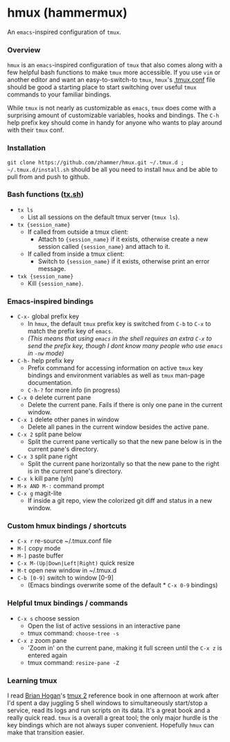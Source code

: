 # hmux (hammermux)
An ```emacs```-inspired configuration of ```tmux```.

### Overview
```hmux``` is an ```emacs```-inspired configuration of ```tmux``` that also comes along with a few helpful bash functions to make ```tmux``` more accessible. If you use ```vim``` or another editor and want an easy-to-switch-to ```tmux```, ```hmux```'s [.tmux.conf](.tmux.conf) file should be good a starting place to start switching over useful ```tmux``` commands to your familiar bindings.

While ```tmux``` is not nearly as customizable as ```emacs```, ```tmux``` does come with a surprising amount of customizable variables, hooks and bindings. The ```C-h``` help prefix key should come in handy for anyone who wants to play around with their ```tmux``` conf.

### Installation
```git clone https://github.com/zhammer/hmux.git ~/.tmux.d ; ~/.tmux.d/install.sh``` should be all you need to install ```hmux``` and be able to pull from and push to github.

### Bash functions ([tx.sh](tx.sh))
* ```tx ls```
    * List all sessions on the default tmux server (```tmux ls```).
* ```tx {session_name}```
    * If called from outside a tmux client:
         * Attach to ```{session_name}``` if it exists, otherwise create a new session called ```{session_name}``` and attach to it.
    * If called from inside a tmux client:
         * Switch to ```{session_name}``` if it exists, otherwise print an error message.
* ```txk {session_name}```
    * Kill ```{session_name}```.

### Emacs-inspired bindings
* ```C-x-``` global prefix key
    * In ```hmux```, the default ```tmux``` prefix key is switched from ```C-b``` to ```C-x``` to match the prefix key of ```emacs```.
    * *(This means that using ```emacs``` in the shell requires an extra ```C-x``` to send the prefix key, though I dont know many people who use ```emacs``` in ```-nw``` mode)*
* ```C-h-``` help prefix key
    * Prefix command for accessing information on active ```tmux``` key bindings and environment variables as well as ```tmux``` man-page documentation.
    * ```C-h-?``` for more info (in progress)
* ```C-x 0``` delete current pane
    * Delete the current pane. Fails if there is only one pane in the current window.
* ```C-x 1``` delete other panes in window
    * Delete all panes in the current window besides the active pane.
* ```C-x 2``` split pane below
    * Split the current pane vertically so that the new pane below is in the current pane's directory.
* ```C-x 3``` split pane right
    * Split the current pane horizontally so that the new pane to the right is in the current pane's directory.
* ```C-x k``` kill pane (y/n)
* ```M-x AND M-:``` command prompt
* ```C-x g``` magit-lite
    * If inside a git repo, view the colorized git diff and status in a new window.

### Custom hmux bindings / shortcuts
* ```C-x r``` re-source ~/.tmux.conf file
* ```M-[``` copy mode
* ```M-]``` paste buffer
* ```C-x M-(Up|Down|Left|Right)``` quick resize
* ```M-t``` open new window in ~/.tmux.d
* ```C-b [0-9]``` switch to window [0-9]
    * (Emacs bindings overwrite some of the default * ```C-x 0-9``` bindings)

### Helpful tmux bindings / commands
* ```C-x s``` choose session
    * Open the list of active sessions in an interactive pane
    * tmux command: ```choose-tree -s```
* ```C-x z``` zoom pane
    * 'Zoom in' on the current pane, making it full screen until the ```C-x z``` is entered again
    * tmux command: ```resize-pane -Z```
    
### Learning tmux
I read [Brian Hogan](https://github.com/napcs)'s [tmux 2](https://pragprog.com/book/bhtmux2/tmux-2) reference book in one afternoon at work after I'd spent a day juggling 5 shell windows to simultaneously start/stop a service, read its logs and run scripts on its data. It's a great book and a really quick read.
```tmux``` is a overall a great tool; the only major hurdle is the key bindings which are not always super convenient. Hopefully ```hmux``` can make that transition easier.
